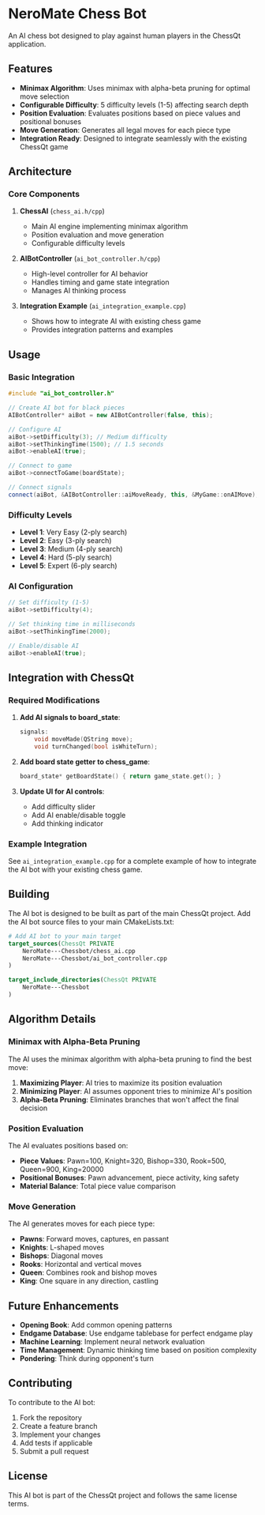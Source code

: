 # NeroMate Chess Bot

An AI chess bot designed to play against human players in the ChessQt application.

## Features

- **Minimax Algorithm**: Uses minimax with alpha-beta pruning for optimal move selection
- **Configurable Difficulty**: 5 difficulty levels (1-5) affecting search depth
- **Position Evaluation**: Evaluates positions based on piece values and positional bonuses
- **Move Generation**: Generates all legal moves for each piece type
- **Integration Ready**: Designed to integrate seamlessly with the existing ChessQt game

## Architecture

### Core Components

1. **ChessAI** (`chess_ai.h/cpp`)
   - Main AI engine implementing minimax algorithm
   - Position evaluation and move generation
   - Configurable difficulty levels

2. **AIBotController** (`ai_bot_controller.h/cpp`)
   - High-level controller for AI behavior
   - Handles timing and game state integration
   - Manages AI thinking process

3. **Integration Example** (`ai_integration_example.cpp`)
   - Shows how to integrate AI with existing chess game
   - Provides integration patterns and examples

## Usage

### Basic Integration

```cpp
#include "ai_bot_controller.h"

// Create AI bot for black pieces
AIBotController* aiBot = new AIBotController(false, this);

// Configure AI
aiBot->setDifficulty(3); // Medium difficulty
aiBot->setThinkingTime(1500); // 1.5 seconds
aiBot->enableAI(true);

// Connect to game
aiBot->connectToGame(boardState);

// Connect signals
connect(aiBot, &AIBotController::aiMoveReady, this, &MyGame::onAIMove);
```

### Difficulty Levels

- **Level 1**: Very Easy (2-ply search)
- **Level 2**: Easy (3-ply search)
- **Level 3**: Medium (4-ply search)
- **Level 4**: Hard (5-ply search)
- **Level 5**: Expert (6-ply search)

### AI Configuration

```cpp
// Set difficulty (1-5)
aiBot->setDifficulty(4);

// Set thinking time in milliseconds
aiBot->setThinkingTime(2000);

// Enable/disable AI
aiBot->enableAI(true);
```

## Integration with ChessQt

### Required Modifications

1. **Add AI signals to board_state**:
   ```cpp
   signals:
       void moveMade(QString move);
       void turnChanged(bool isWhiteTurn);
   ```

2. **Add board state getter to chess_game**:
   ```cpp
   board_state* getBoardState() { return game_state.get(); }
   ```

3. **Update UI for AI controls**:
   - Add difficulty slider
   - Add AI enable/disable toggle
   - Add thinking indicator

### Example Integration

See `ai_integration_example.cpp` for a complete example of how to integrate the AI bot with your existing chess game.

## Building

The AI bot is designed to be built as part of the main ChessQt project. Add the AI bot source files to your main CMakeLists.txt:

```cmake
# Add AI bot to your main target
target_sources(ChessQt PRIVATE
    NeroMate---Chessbot/chess_ai.cpp
    NeroMate---Chessbot/ai_bot_controller.cpp
)

target_include_directories(ChessQt PRIVATE
    NeroMate---Chessbot
)
```

## Algorithm Details

### Minimax with Alpha-Beta Pruning

The AI uses the minimax algorithm with alpha-beta pruning to find the best move:

1. **Maximizing Player**: AI tries to maximize its position evaluation
2. **Minimizing Player**: AI assumes opponent tries to minimize AI's position
3. **Alpha-Beta Pruning**: Eliminates branches that won't affect the final decision

### Position Evaluation

The AI evaluates positions based on:

- **Piece Values**: Pawn=100, Knight=320, Bishop=330, Rook=500, Queen=900, King=20000
- **Positional Bonuses**: Pawn advancement, piece activity, king safety
- **Material Balance**: Total piece value comparison

### Move Generation

The AI generates moves for each piece type:

- **Pawns**: Forward moves, captures, en passant
- **Knights**: L-shaped moves
- **Bishops**: Diagonal moves
- **Rooks**: Horizontal and vertical moves
- **Queen**: Combines rook and bishop moves
- **King**: One square in any direction, castling

## Future Enhancements

- **Opening Book**: Add common opening patterns
- **Endgame Database**: Use endgame tablebase for perfect endgame play
- **Machine Learning**: Implement neural network evaluation
- **Time Management**: Dynamic thinking time based on position complexity
- **Pondering**: Think during opponent's turn

## Contributing

To contribute to the AI bot:

1. Fork the repository
2. Create a feature branch
3. Implement your changes
4. Add tests if applicable
5. Submit a pull request

## License

This AI bot is part of the ChessQt project and follows the same license terms.
